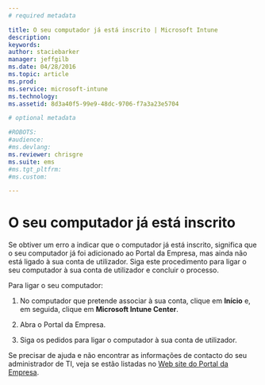 ```yaml
---
# required metadata

title: O seu computador já está inscrito | Microsoft Intune
description:
keywords:
author: staciebarker
manager: jeffgilb
ms.date: 04/28/2016
ms.topic: article
ms.prod:
ms.service: microsoft-intune
ms.technology:
ms.assetid: 8d3a40f5-99e9-48dc-9706-f7a3a23e5704

# optional metadata

#ROBOTS:
#audience:
#ms.devlang:
ms.reviewer: chrisgre
ms.suite: ems
#ms.tgt_pltfrm:
#ms.custom:

---
```



# O seu computador já está inscrito

Se obtiver um erro a indicar que o computador já está inscrito, significa que o seu computador já foi adicionado ao Portal da Empresa, mas ainda não está ligado à sua conta de utilizador. Siga este procedimento para ligar o seu computador à sua conta de utilizador e concluir o processo.

Para ligar o seu computador:

1.  No computador que pretende associar à sua conta, clique em **Início** e, em seguida, clique em **Microsoft Intune Center**.

2.  Abra o Portal da Empresa.

3.  Siga os pedidos para ligar o computador à sua conta de utilizador.

Se precisar de ajuda e não encontrar as informações de contacto do seu administrador de TI, veja se estão listadas no [Web site do Portal da Empresa](http://portal.manage.microsoft.com).

<!--HONumber=Jun16_HO1-->


